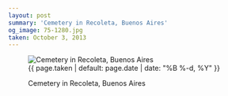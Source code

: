 ```yaml
---
layout: post
summary: 'Cemetery in Recoleta, Buenos Aires'
og_image: 75-1280.jpg
taken: October 3, 2013
---
```


<figure class="post">
 <img alt="Cemetery in Recoleta, Buenos Aires" sizes="(min-width: 700px) 50vw, calc(100vw - 2rem)" src="{{ site.assets_url }}/75-640.jpg" srcset="{{ site.assets_url }}/75-1280.jpg 1280w, {{ site.assets_url }}/75-960.jpg 960w, {{ site.assets_url }}/75-640.jpg 640w, {{ site.assets_url }}/75-320.jpg 320w"/>
 <figcaption>
  <time>
   {{ page.taken | default: page.date | date: "%B %-d, %Y" }}
  </time>
  <p>
   Cemetery in Recoleta, Buenos Aires
  </p>
 </figcaption>
</figure>
